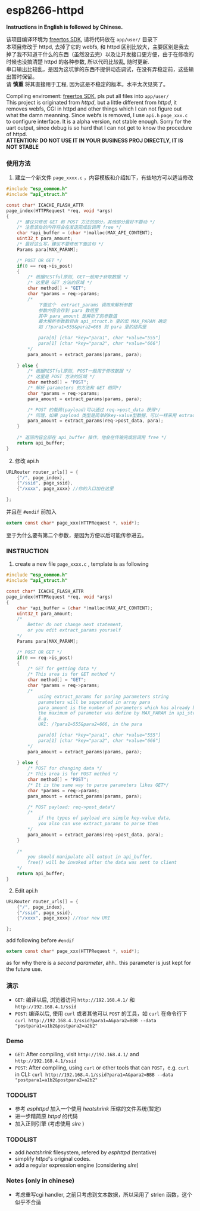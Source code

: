 esp8266-httpd
=================

**Instructions in English is followed by Chinese.**



该项目编译环境为 [freertos SDK](https://github.com/espressif/esp_iot_rtos_sdk), 请将代码放在 `app/user/` 目录下  
本项目修改于 httpd, 去掉了它的 webfs, 和 httpd 区别比较大，主要区别是我去掉了我不知道干什么的东西（虽然没去完）以及让开发接口更方便，由于在修改的时候也没搞清楚 httpd 的各种参数, 所以代码比较乱, 随时更新.  
串口输出比较乱，是因为这坑爹的东西不提供动态调试，在没有弄稳定前，这些输出暂时保留。  
请 **慎重** 将其直接用于工程, 因为这是不稳定的版本。水平太次见笑了。

Compiling enviroment: [freertos SDK](https://github.com/espressif/esp_iot_rtos_sdk), pls put all files into `app/user/`  
This project is originated from *httpd*, but a little different from *httpd*, it removes webfs, CGI in httpd and other things which I can not figure out what the damn meanning. Since webfs is removed, I use `api.h` `page_xxx.c` to configure interface. It is a alpha version, not stable enough. Sorry for the uart output, since debug is so hard that I can not get to know the procedure of httpd.  
**ATTENTION: DO NOT USE IT IN YOUR BUSINESS PROJ DIRECTLY, IT IS NOT STABLE**

### 使用方法
1. 建立一个新文件 `page_xxxx.c` ，内容模板和介绍如下，有些地方可以适当修改
```c
#include "esp_common.h"
#include "api_struct.h"

const char* ICACHE_FLASH_ATTR
page_index(HTTPRequest *req, void *args)
{
    /* 建议只修改 GET 和 POST 方法的部分，其他部分最好不要动 */
    /* 注意该处的内存将会在发送完成后调用 free */
    char *api_buffer = (char *)malloc(MAX_API_CONTENT);
    uint32_t para_amount;
    /* 最好这么写，建议不要修改下面这句 */
    Params para[MAX_PARAM];

    /* POST OR GET */
    if(0 == req->is_post)
    {
        /* 根据RESTful原则, GET一般用于获取数据 */
        /* 这里是 GET 方法的区域 */
        char method[] = "GET";
        char *params = req->params;
        /* 
            下面这个  extract_params 调用来解析参数
            参数内容会存到 para 数组里
            其中 para_amount 是解析了的参数值
            最大解析参数数目由 api_struct.h 里的宏 MAX_PARAM 确定
            如 /?para1=555&para2=666 则 para 里的结构是

            para[0] [char *key="para1", char *value="555"]
            para[1] [char *key="para2", char *value="666"]
        */
        para_amount = extract_params(params, para);
        
    } else {
        /* 根据RESTful原则, POST一般用于修改数据 */
        /* 这里是 POST 方法的区域 */
        char method[] = "POST";
        /* 解析 parameters 的方法和 GET 相同*/
        char *params = req->params;
        para_amount = extract_params(params, para);

        /* POST 的载荷(payload)可以通过 req->post_data 获得*/
        /* 同理，如果 payload 类型是简单的key-value型数据，可以一样采用 extract_params 函数*/
        para_amount = extract_params(req->post_data, para);
    }
    
    /* 返回内容全部在 api_buffer 操作，他会在传输完成后调用 free */
    return api_buffer;
}
```

2. 修改 api.h
```c
URLRouter router_urls[] = {
    {"/", page_index},
    {"/ssid", page_ssid},
    {"/xxxx", page_xxxx} //你的入口加在这里

};
```
并且在 `#endif` 前加入
```c
extern const char* page_xxx(HTTPRequest *, void*);
```
至于为什么要有第二个参数，是因为方便以后可能传参进去。



### INSTRUCTION
1. create a new file `page_xxxx.c` , template is as following
```c
#include "esp_common.h"
#include "api_struct.h"

const char* ICACHE_FLASH_ATTR
page_index(HTTPRequest *req, void *args)
{
    char *api_buffer = (char *)malloc(MAX_API_CONTENT);
    uint32_t para_amount;
    /* 
        Better do not change next statement,
        or you edit extract_params yourself
    */
    Params para[MAX_PARAM];

    /* POST OR GET */
    if(0 == req->is_post)
    {
        /* GET for getting data */
        /* This area is for GET method */
        char method[] = "GET";
        char *params = req->params;
        /* 
            using extract_params for paring parameters string
            parameters will be seperated in array para
            para_amount is the number of parameters which has already been parsed
            the maximum of parameter was define by MAX_PARAM in api_struct.h  
            E.g.
            URI: /?para1=555&para2=666, in the para

            para[0] [char *key="para1", char *value="555"]
            para[1] [char *key="para2", char *value="666"]
        */
        para_amount = extract_params(params, para);
        
    } else {
        /* POST for changing data */
        /* This area is for POST method */
        char method[] = "POST";
        /* It is the same way to parse parameters likes GET*/
        char *params = req->params;
        para_amount = extract_params(params, para);

        /* POST payload: req->post_data*/
        /*
            if the types of payload are simple key-value data,
            you also can use extract_params to parse them
        */
        para_amount = extract_params(req->post_data, para);
    }
    
    /*
        you should manipulate all output in api_buffer,
        free() will be invoked after the data was sent to client
    */
    return api_buffer;
}
```

2. Edit api.h
```c
URLRouter router_urls[] = {
    {"/", page_index},
    {"/ssid", page_ssid},
    {"/xxxx", page_xxxx} //Your new URI

};
```
add following before `#endif`
```c
extern const char* page_xxx(HTTPRequest *, void*);
```
as for why there is a *second parameter*, ahh.. this parameter is just kept for the future use.

### 演示

* `GET`: 编译以后, 浏览器访问 `http://192.168.4.1/` 和 `http://192.168.4.1/ssid`
* `POST`: 编译以后, 使用 `curl` 或者其他可以 `POST` 的工具，如 `curl` 在命令行下 `curl http://192.168.4.1/ssid?para1=A&para2=BBB --data "postpara1=a1b2&postpara2=a2b2"`

### Demo

* `GET`: After compiling, visit `http://192.168.4.1/` and `http://192.168.4.1/ssid`
* `POST`: After compiling, using `curl` or other tools that can `POST`，e.g. `curl` in CLI: `curl http://192.168.4.1/ssid?para1=A&para2=BBB --data "postpara1=a1b2&postpara2=a2b2"`

### TODOLIST
* 参考 *esphttpd* 加入一个使用 *heatshrink* 压缩的文件系统(暂定)
* 进一步精简原 *httpd* 的代码
* 加入正则引擎 (考虑使用 *slre* )

### TODOLIST
* add *heatshrink* filesystem, refered by *esphttpd* (tentative)
* simplify *httpd*'s original codes.
* add a regular expression engine (considering *slre*)

### Notes (only in chinese)
* 考虑重写cgi handler, 之前只考虑到文本数据，所以采用了 strlen 函数，这个似乎不合适
